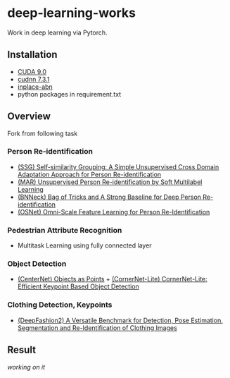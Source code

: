# deep-learning-works
Work in deep learning via Pytorch.

## Installation
* [CUDA 9.0](https://developer.nvidia.com/cuda-toolkit-archive)
* [cudnn 7.3.1](https://developer.nvidia.com/rdp/cudnn-archive)
* [inplace-abn](https://github.com/mapillary/inplace_abn)
* python packages in requirement.txt

## Overview
Fork from following task
### Person Re-identification
* [(SSG) Self-similarity Grouping: A Simple Unsupervised Cross Domain Adaptation Approach for Person Re-identification](https://arxiv.org/abs/1811.10144)
* [(MAR) Unsupervised Person Re-identification by Soft Multilabel Learning](https://arxiv.org/abs/1903.06325)
* [(BNNeck) Bag of Tricks and A Strong Baseline for Deep Person Re-identification](https://arxiv.org/abs/1903.07071)
* [(OSNet) Omni-Scale Feature Learning for Person Re-Identification](https://arxiv.org/abs/1905.00953)

### Pedestrian Attribute Recognition
* Multitask Learning using fully connected layer

### Object Detection
* [(CenterNet) Objects as Points](https://github.com/xingyizhou/CenterNet) + [(CornerNet-Lite) CornerNet-Lite: Efficient Keypoint Based Object Detection](https://github.com/princeton-vl/CornerNet-Lite/tree/master)

### Clothing Detection, Keypoints
* [(DeepFashion2) A Versatile Benchmark for Detection, Pose Estimation, Segmentation and Re-Identification of Clothing Images](https://github.com/switchablenorms/DeepFashion2)

## Result
*working on it*